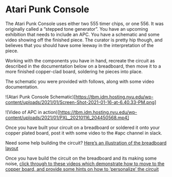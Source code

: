 # Atari Punk Console

The Atari Punk Console uses either two 555 timer chips, or one 556. It was originally called a “stepped tone generator”. You have an upcoming exhibition that needs to include an APC. You have a schematic and some video showing off the finished piece. The curator is pretty hip though, and believes that you should have some leeway in the interpretation of the piece.

Working with the components you have in hand, recreate the circuit as described in the documentation below on a breadboard, then move it to a more finished copper-clad board, soldering he pieces into place.

The schematic you were provided with follows, along with some video documentation.

!(Atari Punk Console Schematic)[https://tbm.idm.hosting.nyu.edu/wp-content/uploads/2021/01/Screen-Shot-2021-01-16-at-6.40.33-PM.png]

!(Video of APC in action)[https://tbm.idm.hosting.nyu.edu/wp-content/uploads/2021/01/PXL_20210116_204450568.mp4]

Once you have built your circuit on a breadboard or soldered it onto your copper plated board, post it with some video to the #apc channel in slack.

Need some help building the circuit? [Here’s an illustration of the breadboard layout](https://tbm.idm.hosting.nyu.edu/wp-content/uploads/2021/01/APC.png)

Once you have build the circuit on the breadboard and its making some noise, [click through to these videos which demonstrate how to move to the copper board, and provide some hints on how to ‘personalize’ the circuit](https://vimeo.com/showcase/8018678)